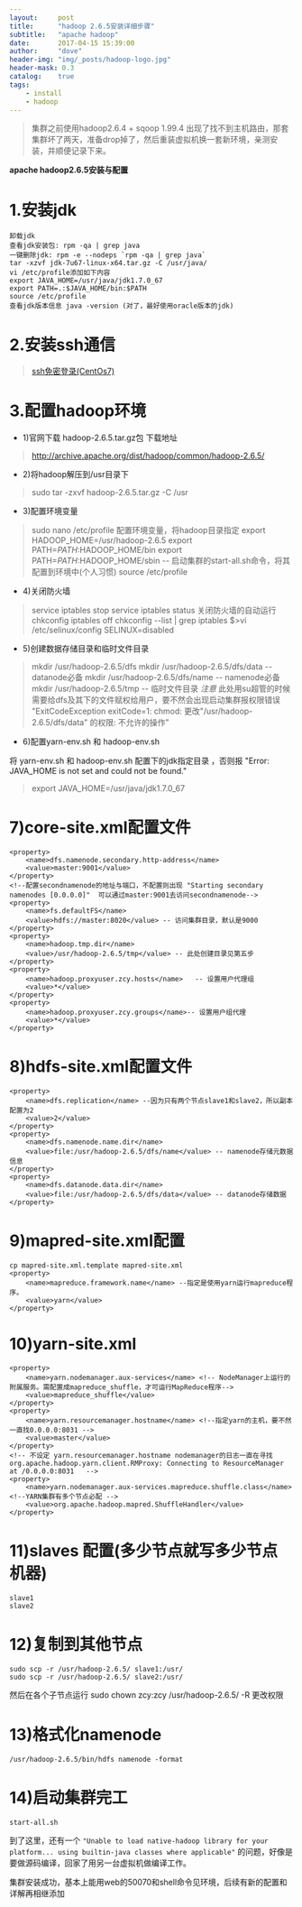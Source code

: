 ```yaml
---
layout:     post
title:      "hadoop 2.6.5安装详细步骤"	
subtitle:   "apache hadoop"			
date:       2017-04-15 15:39:00
author:     "dove"
header-img: "img/_posts/hadoop-logo.jpg"  
header-mask: 0.3
catalog:    true
tags:
    - install
    - hadoop
---
```



> 集群之前使用hadoop2.6.4 + sqoop 1.99.4 出现了找不到主机路由，那套集群坏了两天，准备drop掉了，然后重装虚拟机换一套新环境，亲测安装，并顺便记录下来。

**apache hadoop2.6.5安装与配置**
# 1.安装jdk #
	卸载jdk
	查看jdk安装包: rpm -qa | grep java
	一键删除jdk: rpm -e --nodeps `rpm -qa | grep java`
	tar -xzvf jdk-7u67-linux-x64.tar.gz -C /usr/java/
	vi /etc/profile添加如下内容
	export JAVA_HOME=/usr/java/jdk1.7.0_67
	export PATH=.:$JAVA_HOME/bin:$PATH
	source /etc/profile
	查看jdk版本信息 java -version (对了，最好使用oracle版本的jdk)

# 2.安装ssh通信 #
> [ssh免密登录(CentOs7)](http://www.aboutyun.com/home.php?mod=space&uid=47062&do=blog&id=3291)
# 3.配置hadoop环境 #



- 1)官网下载 hadoop-2.6.5.tar.gz包 下载地址

> 	http://archive.apache.org/dist/hadoop/common/hadoop-2.6.5/


- 2)将hadoop解压到/usr目录下

> 	sudo tar -zxvf hadoop-2.6.5.tar.gz -C /usr  

- 3)配置环境变量
> 	sudo nano /etc/profile
> 	配置环境变量，将hadoop目录指定
> 	export HADOOP_HOME=/usr/hadoop-2.6.5
> 	export PATH=$PATH:$HADOOP_HOME/bin
> 	export PATH=$PATH:$HADOOP_HOME/sbin -- 启动集群的start-all.sh命令，将其配置到环境中(个人习惯)
> 	source /etc/profile

- 4)关闭防火墙
> 	service iptables stop
> 	service iptables status
> 	关闭防火墙的自动运行
> 	chkconfig iptables off
> 	chkconfig --list | grep iptables
> 	$>vi /etc/selinux/config
> 	SELINUX=disabled

- 5)创建数据存储目录和临时文件目录
> 	mkdir /usr/hadoop-2.6.5/dfs
> 	mkdir /usr/hadoop-2.6.5/dfs/data -- datanode必备
> 	mkdir /usr/hadoop-2.6.5/dfs/name --  namenode必备
> 	mkdir /usr/hadoop-2.6.5/tmp -- 临时文件目录
> 	*注意* 此处用su超管的时候需要给dfs及其下的文件赋权给用户，要不然会出现启动集群报权限错误
> 	"ExitCodeException exitCode=1: chmod: 更改"/usr/hadoop-2.6.5/dfs/data" 的权限: 不允许的操作"


- 6)配置yarn-env.sh 和 hadoop-env.sh

将 yarn-env.sh 和 hadoop-env.sh 配置下的jdk指定目录 ，否则报  "Error: JAVA_HOME is not set and could not be found." 
>	export JAVA_HOME=/usr/java/jdk1.7.0_67
# 7)core-site.xml配置文件 #
    <property>
    	<name>dfs.namenode.secondary.http-address</name>
    	<value>master:9001</value>
    </property>
    <!--配置secondnamenode的地址与端口，不配置则出现 "Starting secondary namenodes [0.0.0.0]"  可以通过master:9001去访问secondnamenode-->
    <property>
    	<name>fs.defaultFS</name>
    	<value>hdfs://master:8020</value> -- 访问集群目录，默认是9000
    </property>
    <property>
    	<name>hadoop.tmp.dir</name>
    	<value>/usr/hadoop-2.6.5/tmp</value> -- 此处创建目录见第五步
    </property>
    <property>
    	<name>hadoop.proxyuser.zcy.hosts</name>   -- 设置用户代理组
    	<value>*</value>
    </property>
    <property>
    	<name>hadoop.proxyuser.zcy.groups</name>-- 设置用户组代理
    	<value>*</value>
    </property>
# 8)hdfs-site.xml配置文件 #
    <property>
    	<name>dfs.replication</name> --因为只有两个节点slave1和slave2，所以副本配置为2
    	<value>2</value>
    </property>
    <property>
    	<name>dfs.namenode.name.dir</name>
    	<value>file:/usr/hadoop-2.6.5/dfs/name</value> -- namenode存储元数据信息
    </property>
    <property>
    	<name>dfs.datanode.data.dir</name>
    	<value>file:/usr/hadoop-2.6.5/dfs/data</value> -- datanode存储数据
    </property>
# 9)mapred-site.xml配置 #
    cp mapred-site.xml.template mapred-site.xml
    <property>
    	<name>mapreduce.framework.name</name> --指定是使用yarn运行mapreduce程序。
    	<value>yarn</value>
    </property>
# 10)yarn-site.xml #
    <property>
    	<name>yarn.nodemanager.aux-services</name> <!-- NodeManager上运行的附属服务。需配置成mapreduce_shuffle，才可运行MapReduce程序-->
    	<value>mapreduce_shuffle</value>
    </property>
    <property>
    	<name>yarn.resourcemanager.hostname</name> <!--指定yarn的主机，要不然一直找0.0.0.0:8031 -->
    	<value>master</value>
    </property>
    <!-- 不设定 yarn.resourcemanager.hostname nodemanager的日志一直在寻找 org.apache.hadoop.yarn.client.RMProxy: Connecting to ResourceManager at /0.0.0.0:8031   -->
    <property>
    	<name>yarn.nodemanager.aux-services.mapreduce.shuffle.class</name> <!--YARN集群有多个节点必配 -->
    	<value>org.apache.hadoop.mapred.ShuffleHandler</value>
    </property>
# 11)slaves 配置(多少节点就写多少节点机器) #
    slave1
    slave2

# 12)复制到其他节点 #
    sudo scp -r /usr/hadoop-2.6.5/ slave1:/usr/
    sudo scp -r /usr/hadoop-2.6.5/ slave2:/usr/

然后在各个子节点运行 sudo chown zcy:zcy /usr/hadoop-2.6.5/ -R 更改权限
# 13)格式化namenode #

    /usr/hadoop-2.6.5/bin/hdfs namenode -format
 
# 14)启动集群完工 #

    start-all.sh


到了这里，还有一个 `"Unable to load native-hadoop library for your platform... using builtin-java classes where applicable"` 的问题，好像是要做源码编译，回家了用另一台虚拟机做编译工作。

集群安装成功，基本上能用web的50070和shell命令见环境，后续有新的配置和详解再相继添加